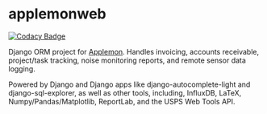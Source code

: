 # applemonweb

[![Codacy Badge](https://api.codacy.com/project/badge/Grade/0185fe71601d465b9dea07709f2ddeb4)](https://www.codacy.com/app/dara/applemonweb)

Django ORM project for [Applemon](https://applemon.com/).
Handles invoicing, accounts receivable, project/task tracking,
noise monitoring reports, and remote sensor data logging.

Powered by Django and Django apps like django-autocomplete-light and
django-sql-explorer, as well as other tools, including,
InfluxDB, LaTeX, Numpy/Pandas/Matplotlib, ReportLab, and the
USPS Web Tools API.
